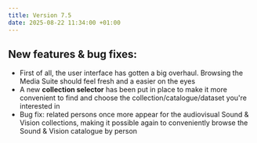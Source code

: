 ```yaml
---
title: Version 7.5
date: 2025-08-22 11:34:00 +01:00
---
```


## New features & bug fixes:

* First of all, the user interface has gotten a big overhaul. Browsing the Media Suite should feel fresh and a easier on the eyes
* A new **collection selector** has been put in place to make it more convenient to find and choose the collection/catalogue/dataset you're interested in
* Bug fix: related persons once more appear for the audiovisual Sound & Vision collections, making it possible again to conveniently browse the Sound & Vision catalogue by person
